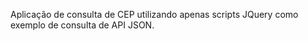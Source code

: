 Aplicação de consulta de CEP utilizando apenas scripts JQuery como exemplo de consulta de API JSON.
